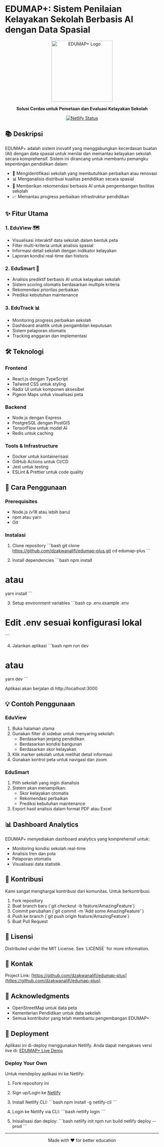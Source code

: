# EDUMAP+: Sistem Penilaian Kelayakan Sekolah Berbasis AI dengan Data Spasial

<div align="center">
  <img src="public/logo.png" alt="EDUMAP+ Logo" width="200"/>
  <p><strong>Solusi Cerdas untuk Pemetaan dan Evaluasi Kelayakan Sekolah</strong></p>
  
  [![Netlify Status](https://api.netlify.com/api/v1/badges/edumapplus/deploy-status)](https://app.netlify.com/sites/edumapplus/deploys)       
</div>

## 📚 Deskripsi

EDUMAP+ adalah sistem inovatif yang menggabungkan kecerdasan buatan (AI) dengan data spasial untuk menilai dan memantau kelayakan sekolah secara komprehensif. Sistem ini dirancang untuk membantu pemangku kepentingan pendidikan dalam:

- 🎯 Mengidentifikasi sekolah yang membutuhkan perbaikan atau renovasi
- 📊 Menganalisis distribusi kualitas pendidikan secara spasial
- 🤖 Memberikan rekomendasi berbasis AI untuk pengembangan fasilitas sekolah
- 📈 Memantau progress perbaikan infrastruktur pendidikan

## ✨ Fitur Utama

### 1. EduView 🗺️
- Visualisasi interaktif data sekolah dalam bentuk peta
- Filter multi-kriteria untuk analisis spasial
- Informasi detail sekolah dengan indikator kelayakan
- Laporan kondisi real-time dan historis

### 2. EduSmart 🤖
- Analisis prediktif berbasis AI untuk kelayakan sekolah
- Sistem scoring otomatis berdasarkan multiple kriteria
- Rekomendasi prioritas perbaikan
- Prediksi kebutuhan maintenance

### 3. EduTrack 📊
- Monitoring progress perbaikan sekolah
- Dashboard analitik untuk pengambilan keputusan
- Sistem pelaporan otomatis
- Tracking anggaran dan implementasi

## 🛠️ Teknologi

### Frontend
- React.js dengan TypeScript
- Tailwind CSS untuk styling
- Radix UI untuk komponen aksesibel
- Pigeon Maps untuk visualisasi peta

### Backend
- Node.js dengan Express
- PostgreSQL dengan PostGIS
- TensorFlow untuk model AI
- Redis untuk caching

### Tools & Infrastructure
- Docker untuk kontainerisasi
- GitHub Actions untuk CI/CD
- Jest untuk testing
- ESLint & Prettier untuk code quality

## 🚀 Cara Penggunaan

### Prerequisites
- Node.js (v18 atau lebih baru)
- npm atau yarn
- Git

### Instalasi

1. Clone repository
\`\`\`bash
git clone https://github.com/dzakwanalifi/edumap-plus.git
cd edumap-plus
\`\`\`

2. Install dependencies
\`\`\`bash
npm install
# atau
yarn install
\`\`\`

3. Setup environment variables
\`\`\`bash
cp .env.example .env
# Edit .env sesuai konfigurasi lokal
\`\`\`

4. Jalankan aplikasi
\`\`\`bash
npm run dev
# atau
yarn dev
\`\`\`

Aplikasi akan berjalan di http://localhost:3000

## 💡 Contoh Penggunaan

### EduView

1. Buka halaman utama
2. Gunakan filter di sidebar untuk menyaring sekolah:
   - Berdasarkan jenjang pendidikan
   - Berdasarkan kondisi bangunan
   - Berdasarkan skor kelayakan
3. Klik marker sekolah untuk melihat detail informasi
4. Gunakan kontrol peta untuk navigasi dan zoom

### EduSmart

1. Pilih sekolah yang ingin dianalisis
2. Sistem akan menampilkan:
   - Skor kelayakan otomatis
   - Rekomendasi perbaikan
   - Prediksi kebutuhan maintenance
3. Export hasil analisis dalam format PDF atau Excel

## 📊 Dashboard Analytics

EDUMAP+ menyediakan dashboard analytics yang komprehensif untuk:
- Monitoring kondisi sekolah real-time
- Analisis tren dan pola
- Pelaporan otomatis
- Visualisasi data statistik

## 🤝 Kontribusi

Kami sangat menghargai kontribusi dari komunitas. Untuk berkontribusi:

1. Fork repository
2. Buat branch baru (\`git checkout -b feature/AmazingFeature\`)
3. Commit perubahan (\`git commit -m 'Add some AmazingFeature'\`)
4. Push ke branch (\`git push origin feature/AmazingFeature\`)
5. Buat Pull Request

## 📝 Lisensi

Distributed under the MIT License. See \`LICENSE\` for more information.

## 📧 Kontak

Project Link: [https://github.com/dzakwanalifi/edumap-plus](https://github.com/dzakwanalifi/edumap-plus)

## 🙏 Acknowledgments

- OpenStreetMap untuk data peta
- Kementerian Pendidikan untuk data sekolah
- Semua kontributor yang telah membantu pengembangan EDUMAP+

## 🚀 Deployment

Aplikasi ini di-deploy menggunakan Netlify. Anda dapat mengakses versi live di: [EDUMAP+ Live Demo](https://edumapplus.netlify.app)

### Deploy Your Own

Untuk mendeploy aplikasi ini ke Netlify:

1. Fork repository ini
2. Sign up/Login ke [Netlify](https://www.netlify.com/)
3. Install Netlify CLI:
\`\`\`bash
npm install -g netlify-cli
\`\`\`

4. Login ke Netlify via CLI:
\`\`\`bash
netlify login
\`\`\`

5. Inisialisasi dan deploy:
\`\`\`bash
netlify init
npm run build
netlify deploy --prod
\`\`\`

---

<div align="center">
  <p>Made with ❤️ for better education</p>
</div> 